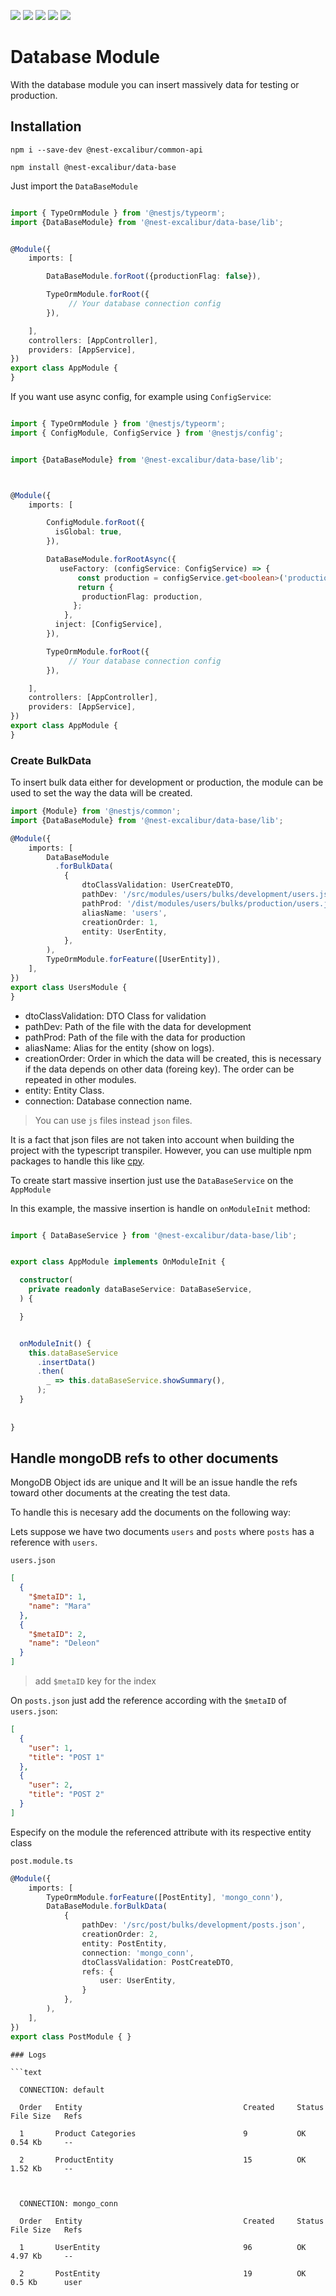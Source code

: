 <img src="https://img.shields.io/npm/dt/@nest-excalibur/data-base"></img>
<img src="https://img.shields.io/npm/v/@nest-excalibur/data-base"></img>
<img src="https://img.shields.io/npm/l/@nest-excalibur/data-base"></img>
<img src="https://img.shields.io/github/stars/nest-excalibur/data-base"></img>
<img src="https://img.shields.io/github/issues/nest-excalibur/data-base"></img>

# Database Module

With the database module you can insert massively data for testing or production.

## Installation

```shell
npm i --save-dev @nest-excalibur/common-api

npm install @nest-excalibur/data-base

```


Just import the `DataBaseModule`

```typescript

import { TypeOrmModule } from '@nestjs/typeorm';
import {DataBaseModule} from '@nest-excalibur/data-base/lib';


@Module({
    imports: [

        DataBaseModule.forRoot({productionFlag: false}),

        TypeOrmModule.forRoot({
             // Your database connection config
        }),

    ],
    controllers: [AppController],
    providers: [AppService],
})
export class AppModule {
}
```

If you want use async config, for example using `ConfigService`:


```typescript

import { TypeOrmModule } from '@nestjs/typeorm';
import { ConfigModule, ConfigService } from '@nestjs/config';


import {DataBaseModule} from '@nest-excalibur/data-base/lib';



@Module({
    imports: [

        ConfigModule.forRoot({
          isGlobal: true,
        }),

        DataBaseModule.forRootAsync({
           useFactory: (configService: ConfigService) => {
               const production = configService.get<boolean>('production');
               return {
                productionFlag: production,
              };
            },
          inject: [ConfigService],
        }),

        TypeOrmModule.forRoot({
             // Your database connection config
        }),

    ],
    controllers: [AppController],
    providers: [AppService],
})
export class AppModule {
}
```

### Create BulkData
To insert bulk data either for development or production, the module can be used to set the way the data will be created.

```typescript
import {Module} from '@nestjs/common';
import {DataBaseModule} from '@nest-excalibur/data-base/lib';

@Module({
    imports: [
        DataBaseModule
          .forBulkData(
            {
                dtoClassValidation: UserCreateDTO,
                pathDev: '/src/modules/users/bulks/development/users.json',
                pathProd: '/dist/modules/users/bulks/production/users.json',
                aliasName: 'users',
                creationOrder: 1,
                entity: UserEntity,
            },
        ),
        TypeOrmModule.forFeature([UserEntity]),
    ],
})
export class UsersModule {
}
```

* dtoClassValidation: DTO Class for validation
* pathDev: Path of the file with the data for development
* pathProd: Path of the file with the data for production
* aliasName: Alias for the entity (show on logs).
* creationOrder: Order in which the data will be created, this is necessary if the data depends on other data (foreing key). The order can be repeated in other modules.
* entity: Entity Class.
* connection: Database connection name.

> You can use `js` files instead `json` files.

It is a fact that json files are not taken into account when building the project with the typescript transpiler.
However, you can use multiple npm packages to handle this like [cpy](https://www.npmjs.com/package/cp).

To create start massive insertion just use the `DataBaseService` on the `AppModule`

In this example, the massive insertion is handle on `onModuleInit` method:

```typescript

import { DataBaseService } from '@nest-excalibur/data-base/lib';


export class AppModule implements OnModuleInit {

  constructor(
    private readonly dataBaseService: DataBaseService,
  ) {

  }


  onModuleInit() {
    this.dataBaseService
      .insertData()
      .then(
        _ => this.dataBaseService.showSummary(),
      );
  }
    
  
}

```

## Handle mongoDB refs to other documents
MongoDB Object ids are unique and It will be an issue handle the refs toward other documents at the creating 
the test data.

To handle this is necesary add the documents on the following way:

Lets suppose we have two documents `users` and `posts` where `posts` has a reference with  `users`.

`users.json`


```json
[
  {
    "$metaID": 1,
    "name": "Mara"
  },
  {
    "$metaID": 2,
    "name": "Deleon"
  }
]
```



> add `$metaID` key for the index


On `posts.json` just add the reference according with the `$metaID` of `users.json`:

```json
[
  {
    "user": 1,
    "title": "POST 1"
  },
  {
    "user": 2,
    "title": "POST 2"
  }
]  
```

Especify on the module the referenced attribute with its respective entity class

`post.module.ts`

```typescript
@Module({
    imports: [
        TypeOrmModule.forFeature([PostEntity], 'mongo_conn'),
        DataBaseModule.forBulkData(
            {
                pathDev: '/src/post/bulks/development/posts.json',
                creationOrder: 2,
                entity: PostEntity,
                connection: 'mongo_conn',
                dtoClassValidation: PostCreateDTO,
                refs: {
                    user: UserEntity,
                }
            },
        ),
    ],
})
export class PostModule { }
```



``` 
### Logs

```text

  CONNECTION: default                                                                                

  Order   Entity                                    Created     Status  File Size   Refs             

  1       Product Categories                        9           OK      0.54 Kb     --               

  2       ProductEntity                             15          OK      1.52 Kb     --               



  CONNECTION: mongo_conn                                                                         

  Order   Entity                                    Created     Status  File Size   Refs             

  1       UserEntity                                96          OK      4.97 Kb     --               

  2       PostEntity                                19          OK      0.5 Kb      user   
```
